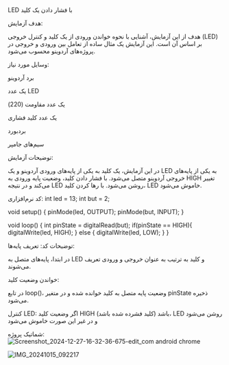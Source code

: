  LED با فشار دادن یک کلید

هدف آزمایش:

هدف از این آزمایش، آشنایی با نحوه خواندن ورودی از یک کلید و کنترل خروجی (LED) بر اساس آن است. این آزمایش یک مثال ساده از تعامل بین ورودی و خروجی در پروژه‌های آردوینو محسوب می‌شود.

وسایل مورد نیاز:

برد آردوینو

یک عدد LED

یک عدد مقاومت (220)

یک عدد کلید فشاری

بردبورد

سیم‌های جامپر


توضیحات آزمایش:

در این آزمایش، یک کلید به یکی از پایه‌های ورودی آردوینو و یک LED به یکی از پایه‌های خروجی آردوینو متصل می‌شود. با فشار دادن کلید، وضعیت پایه ورودی به HIGH تغییر می‌کند و در نتیجه LED روشن می‌شود. با رها کردن کلید، LED خاموش می‌شود.

کد نرم‌افزاری:
int led = 13;
int but = 2;

void setup() {
  pinMode(led, OUTPUT);
  pinMode(but, INPUT);
}

void loop() {
  int pinState = digitalRead(but);
  if(pinState == HIGH){
    digitalWrite(led, HIGH);
  } else {
    digitalWrite(led, LOW);
  }
}

توضیحات کد:
تعریف پایه‌ها:

در ابتدا، پایه‌های متصل به LED و کلید به ترتیب به عنوان خروجی و ورودی تعریف می‌شوند.

خواندن وضعیت کلید:

در تابع loop()، وضعیت پایه متصل به کلید خوانده شده و در متغیر pinState ذخیره می‌شود.

کنترل LED:
اگر وضعیت کلید HIGH باشد (کلید فشرده شده باشد)، LED روشن می‌شود و در غیر این صورت خاموش می‌شود

شماتیک پروژه:
![Screenshot_2024-12-27-16-32-36-675-edit_com android chrome](https://github.com/user-attachments/assets/208cb564-0be1-4414-bbed-8203bb84f92e)

![IMG_20241015_092217](https://github.com/user-attachments/assets/b587315e-bd60-46db-9c41-4c48dea08200)

